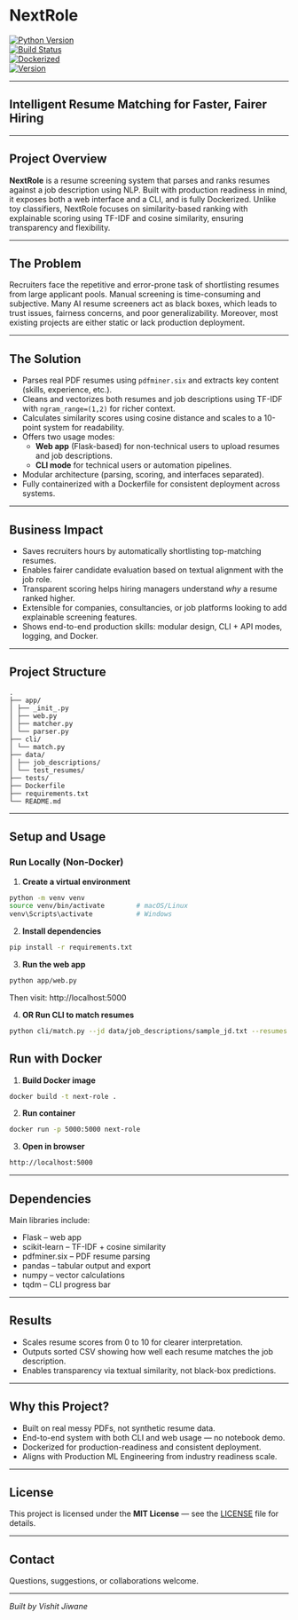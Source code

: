 # NextRole

[![Python Version](https://img.shields.io/badge/python-3.11-blue.svg)](https://www.python.org/downloads/release/python-3110/)  
[![Build Status](https://img.shields.io/badge/build-passing-brightgreen.svg)](#)  
[![Dockerized](https://img.shields.io/badge/dockerized-yes-blue)](#)  
[![Version](https://img.shields.io/badge/version-1.0.0-orange.svg)](#)

---

## Intelligent Resume Matching for Faster, Fairer Hiring

---

## Project Overview

**NextRole** is a resume screening system that parses and ranks resumes against a job description using NLP. Built with production readiness in mind, it exposes both a web interface and a CLI, and is fully Dockerized. Unlike toy classifiers, NextRole focuses on similarity-based ranking with explainable scoring using TF-IDF and cosine similarity, ensuring transparency and flexibility.

---

## The Problem

Recruiters face the repetitive and error-prone task of shortlisting resumes from large applicant pools. Manual screening is time-consuming and subjective. Many AI resume screeners act as black boxes, which leads to trust issues, fairness concerns, and poor generalizability. Moreover, most existing projects are either static or lack production deployment.

---

## The Solution

- Parses real PDF resumes using `pdfminer.six` and extracts key content (skills, experience, etc.).
- Cleans and vectorizes both resumes and job descriptions using TF-IDF with `ngram_range=(1,2)` for richer context.
- Calculates similarity scores using cosine distance and scales to a 10-point system for readability.
- Offers two usage modes:
  - **Web app** (Flask-based) for non-technical users to upload resumes and job descriptions.
  - **CLI mode** for technical users or automation pipelines.
- Modular architecture (parsing, scoring, and interfaces separated).
- Fully containerized with a Dockerfile for consistent deployment across systems.

---

## Business Impact

- Saves recruiters hours by automatically shortlisting top-matching resumes.
- Enables fairer candidate evaluation based on textual alignment with the job role.
- Transparent scoring helps hiring managers understand *why* a resume ranked higher.
- Extensible for companies, consultancies, or job platforms looking to add explainable screening features.
- Shows end-to-end production skills: modular design, CLI + API modes, logging, and Docker.

---

## Project Structure

```plaintext
.
├── app/
│ ├── _init_.py 
│ ├── web.py 
│ ├── matcher.py 
│ └── parser.py 
├── cli/
│ └── match.py 
├── data/
│ ├── job_descriptions/
│ └── test_resumes/
├── tests/ 
├── Dockerfile 
├── requirements.txt
└── README.md

```

---

## Setup and Usage

### Run Locally (Non-Docker)

1. **Create a virtual environment**

```bash
python -m venv venv
source venv/bin/activate        # macOS/Linux
venv\Scripts\activate           # Windows
```

2. **Install dependencies**

```bash
pip install -r requirements.txt
```

3. **Run the web app**

```bash
python app/web.py
```
Then visit: http://localhost:5000

4. **OR Run CLI to match resumes**

```bash
python cli/match.py --jd data/job_descriptions/sample_jd.txt --resumes data/test_resumes
```

## Run with Docker

1. **Build Docker image**

```bash
docker build -t next-role .
```

2. **Run container**

```bash
docker run -p 5000:5000 next-role
```

3. **Open in browser**

```bash
http://localhost:5000
```

---

## Dependencies

Main libraries include:

- Flask – web app
- scikit-learn – TF-IDF + cosine similarity
- pdfminer.six – PDF resume parsing
- pandas – tabular output and export
- numpy – vector calculations
- tqdm – CLI progress bar

---

## Results

- Scales resume scores from 0 to 10 for clearer interpretation.
- Outputs sorted CSV showing how well each resume matches the job description.
- Enables transparency via textual similarity, not black-box predictions.

---

## Why this Project?

- Built on real messy PDFs, not synthetic resume data.
- End-to-end system with both CLI and web usage — no notebook demo.
- Dockerized for production-readiness and consistent deployment.
- Aligns with Production ML Engineering from industry readiness scale.

---

## License

This project is licensed under the **MIT License** — see the [LICENSE](LICENSE) file for details.

---

## Contact

Questions, suggestions, or collaborations welcome.

---

*Built by Vishit Jiwane*  


